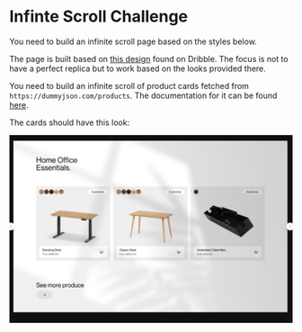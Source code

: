 # Infinte Scroll Challenge

You need to build an infinite scroll page based on the styles below.

The page is built based on [this design](https://dribbble.com/shots/24655116-eCommerce-Website-Design) found on Dribble. The focus is not to have a perfect replica but to work based on the looks provided there.

You need to build an infinite scroll of product cards fetched from `https://dummyjson.com/products`. The documentation for it can be found [here](https://dummyjson.com/docs/products).

The cards should have this look:

![alt text](public/example.jpeg)

